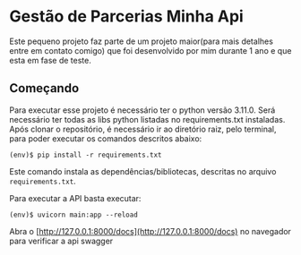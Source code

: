 # Gestão de Parcerias Minha Api

Este pequeno projeto faz parte de um projeto maior(para mais detalhes entre em contato comigo) que foi desenvolvido por mim durante 1 ano e que esta em fase de teste.

## Começando

Para executar esse projeto é necessário ter o python versão 3.11.0. Será necessário ter todas as libs python listadas no requirements.txt instaladas. Após clonar o repositório, é necessário ir ao diretório raiz, pelo terminal, para poder executar os comandos descritos abaixo:

```
(env)$ pip install -r requirements.txt
```

Este comando instala as dependências/bibliotecas, descritas no arquivo `requirements.txt`.

Para executar a API basta executar:

```
(env)$ uvicorn main:app --reload
```

Abra o [http://127.0.0.1:8000/docs](http://127.0.0.1:8000/docs) no navegador para verificar a api swagger
